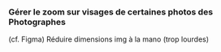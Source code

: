### Gérer le zoom sur visages de certaines photos des Photographes
(cf. Figma)
Réduire dimensions img à la mano (trop lourdes)